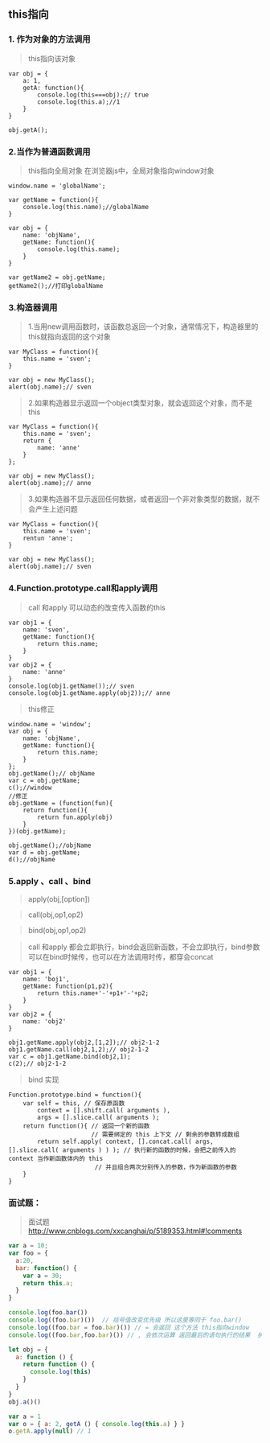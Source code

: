 ## this指向
### 1. 作为对象的方法调用

> this指向该对象

```
var obj = {
    a: 1,
    getA: function(){
        console.log(this===obj);// true
        console.log(this.a);//1
    }
}

obj.getA();
```
### 2.当作为普通函数调用
> this指向全局对象
在浏览器js中，全局对象指向window对象

```
window.name = 'globalName';

var getName = function(){
    console.log(this.name);//globalName
}

var obj = {
    name: 'objName',
    getName: function(){
        console.log(this.name);
    }
}

var getName2 = obj.getName;
getName2();//打印globalName
```
### 3.构造器调用
> 1.当用new调用函数时，该函数总返回一个对象，通常情况下，构造器里的this就指向返回的这个对象

```
var MyClass = function(){
    this.name = 'sven';
}

var obj = new MyClass();
alert(obj.name);// sven
```
> 2.如果构造器显示返回一个object类型对象，就会返回这个对象，而不是this

```
var MyClass = function(){
    this.name = 'sven';
    return {
        name: 'anne'
    }
};

var obj = new MyClass();
alert(obj.name);// anne
```
> 3.如果构造器不显示返回任何数据，或者返回一个非对象类型的数据，就不会产生上述问题

```
var MyClass = function(){
    this.name = 'sven';
    rentun 'anne';
}

var obj = new MyClass();
alert(obj.name);// sven
```
### 4.Function.prototype.call和apply调用
> call 和apply 可以动态的改变传入函数的this

```
var obj1 = {
    name: 'sven',
    getName: function(){
        return this.name;
    }
}
var obj2 = {
    name: 'anne'
}
console.log(obj1.getName());// sven
console.log(obj1.getName.apply(obj2));// anne
```
> this修正

```
window.name = 'window';
var obj = {
    name: 'objName',
    getName: function(){
        return this.name;
    }
};
obj.getName();// objName
var c = obj.getName;
c();//window
//修正
obj.getName = (function(fun){
	return function(){
		return fun.apply(obj)
	}
})(obj.getName);

obj.getName();//objName
var d = obj.getName;
d();//objName
```
### 5.apply 、call 、bind

> apply(obj,[option])

> call(obj,op1,op2)

> bind(obj,op1,op2)

> call 和apply 都会立即执行，bind会返回新函数，不会立即执行，bind参数可以在bind时候传，也可以在方法调用时传，都穿会concat


```
var obj1 = {
    name: 'boj1',
    getName: function(p1,p2){
        return this.name+'-'+p1+'-'+p2;
    }
}
var obj2 = {
    name: 'obj2'
}

obj1.getName.apply(obj2,[1,2]);// obj2-1-2
obj1.getName.call(obj2,1,2);// obj2-1-2
var c = obj1.getName.bind(obj2,1);
c(2);// obj2-1-2
```

> bind 实现


```
Function.prototype.bind = function(){ 
    var self = this, // 保存原函数
        context = [].shift.call( arguments ),
        args = [].slice.call( arguments ); 
    return function(){ // 返回一个新的函数
                       // 需要绑定的 this 上下文 // 剩余的参数转成数组
        return self.apply( context, [].concat.call( args, [].slice.call( arguments ) ) ); // 执行新的函数的时候，会把之前传入的 context 当作新函数体内的 this
                        // 并且组合两次分别传入的参数，作为新函数的参数
    }
}
```


### 面试题：
> 面试题 http://www.cnblogs.com/xxcanghai/p/5189353.html#!comments

```js
var a = 10;
var foo = {
  a:20,
  bar: function() {
    var a = 30;
    return this.a;
  }
}

console.log(foo.bar())
console.log((foo.bar)())  // 括号值改变优先级 所以这里等同于 foo.bar()
console.log((foo.bar = foo.bar)()) // = 会返回 这个方法 this指向window
console.log((foo.bar,foo.bar)()) // , 会依次运算 返回最后的语句执行的结果  执行window
```
```js
let obj = {
  a: function () {
    return function () {
      console.log(this)
    }
  }
}
obj.a()()
```
```js
var a = 1
var o = { a: 2, getA () { console.log(this.a) } }
o.getA.apply(null) // 1
```
